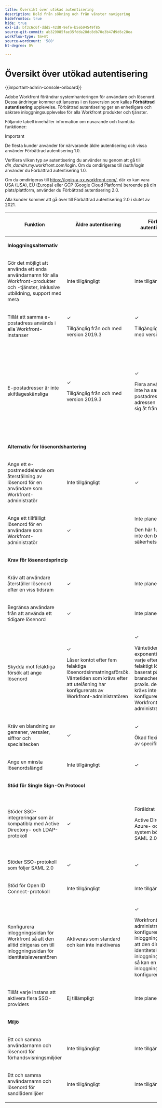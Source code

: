 ```yaml
---
title: Översikt över utökad autentisering
description: Dold från sökning och från vänster navigering
hidefromtoc: true
hide: true
exl-id: bf3c6c6f-ddd5-42d0-9efe-b5eb94549f85
source-git-commit: ab329085fae35fdda28dc8db70e3b47d9d6c28ea
workflow-type: tm+mt
source-wordcount: '580'
ht-degree: 0%

---
```


# Översikt över utökad autentisering

<!-- enhanced authentication is no longer available for workfront customers -->

{{important-admin-console-onboard}}

Adobe Workfront förändrar systemhanteringen för användare och lösenord. Dessa ändringar kommer att lanseras i en fasversion som kallas **Förbättrad autentisering** upplevelse. Förbättrad autentisering ger en enhetligare och säkrare inloggningsupplevelse för alla Workfront produkter och tjänster.

Följande tabell innehåller information om nuvarande och framtida funktioner:

>[!IMPORTANT]
>
>De flesta kunder använder för närvarande äldre autentisering och vissa använder Förbättrad autentisering 1.0.
> 
>Verifiera vilken typ av autentisering du använder nu genom att gå till *din_domän*.my.workfront.com/login. Om du omdirigeras till /auth/login använder du Förbättrad autentisering 1.0.
> 
>Om du omdirigeras till https://login-a-xx.workfront.com/, där xx kan vara USA (USA), EU (Europa) eller GCP (Google Cloud Platform) beroende på din plats/plattform, använder du Förbättrad autentisering 2.0.
>
>Alla kunder kommer att gå över till Förbättrad autentisering 2.0 i slutet av 2021.

<table style="table-layout:auto"> 
 <col> 
 <col> 
 <col> 
 <col data-mc-conditions=""> 
 <thead> 
  <tr> 
   <th> <p><strong>Funktion</strong> </p> </th> 
   <th><strong>Äldre autentisering</strong> </th> 
   <th><strong>Förbättrad autentisering 1.0</strong> </th> 
   <th> <p>Förbättrad autentisering 2.0</p> </th> 
  </tr> 
 </thead> 
 <tbody> 
  <tr> 
   <td colspan="3"> <p><strong>Inloggningsalternativ</strong> </p> </td> 
   <td> <p> </p> </td> 
  </tr> 
  <tr> 
   <td> <p>Gör det möjligt att använda ett enda användarnamn för alla Workfront-produkter och -tjänster, inklusive utbildning, support med mera</p> </td> 
   <td>Inte tillgängligt</td> 
   <td> <p>Inte tillgängligt</p> </td> 
   <td> <p>✓</p> </td> 
  </tr> 
  <tr> 
   <td> <p>Tillåt att samma e-postadress används i alla Workfront-instanser</p> </td> 
   <td> <p>✓</p> <p>Tillgänglig från och med version 2019.3</p> </td> 
   <td> <p>✓</p> <p>Tillgänglig från och med version 2019.3</p> </td> 
   <td> <p>✓</p> <p>Tillgänglig från och med version 2019.3</p> </td> 
  </tr> 
  <tr> 
   <td> <p>E-postadresser är inte skiftlägeskänsliga</p> </td> 
   <td> <p>✓</p> <p>Tillgänglig från och med version 2019.3</p> </td> 
   <td> <p>✓</p> <p>Flera användare kan inte ha samma e-postadress om adressen bara skiljer sig åt från fall till fall. </p> </td> 
   <td> <p>✓</p> <p>Flera användare kan inte ha samma e-postadress om adressen bara skiljer sig åt från fall till fall. </p> <p>Workfront-administratörer meddelas i slutet av 2019 för att börja korrigera dubblettadresser.</p> </td> 
  </tr> 
  <tr> 
   <td colspan="3"> <p><strong>Alternativ för lösenordshantering</strong> </p> </td> 
   <td> <p> </p> </td> 
  </tr> 
  <tr> 
   <td> <p>Ange ett e-postmeddelande om återställning av lösenord för en användare som Workfront-administratör</p> </td> 
   <td> <p>Inte tillgängligt </p> </td> 
   <td> <p>✓</p> </td> 
   <td> <p>✓</p> </td> 
  </tr> 
  <tr> 
   <td> <p>Ange ett tillfälligt lösenord för en användare som Workfront-administratör</p> </td> 
   <td> <p>✓</p> </td> 
   <td> <p>Inte planerat</p> <p>Den här funktionen är inte den bästa säkerhetsmetoden</p> </td> 
   <td> <p>Inte planerat</p> <p>Den här funktionen är inte den bästa säkerhetsmetoden</p> </td> 
  </tr> 
  <tr> 
   <td colspan="3"> <p><strong>Krav för lösenordsprincip</strong> </p> </td> 
   <td> <p> </p> </td> 
  </tr> 
  <tr> 
   <td> <p>Kräv att användare återställer lösenord efter en viss tidsram</p> </td> 
   <td>✓</td> 
   <td> <p>Inte planerat</p> </td> 
   <td> <p>✓</p> </td> 
  </tr> 
  <tr> 
   <td> <p>Begränsa användare från att använda ett tidigare lösenord </p> </td> 
   <td>✓</td> 
   <td>Inte planerat </td> 
   <td> <p>✓</p> </td> 
  </tr> 
  <tr> 
   <td> <p>Skydda mot felaktiga försök att ange lösenord </p> </td> 
   <td> <p>✓ </p> <p>Låser kontot efter fem felaktiga lösenordsinmatningsförsök. Väntetiden som krävs efter att utelåsning har konfigurerats av Workfront-administratören</p> </td> 
   <td> <p>✓</p> <p>Väntetiden ökar exponentiellt efter varje efterföljande felaktigt lösenord baserat på branschens bästa praxis. den tid som krävs inte kan konfigureras av Workfront-administratören</p> </td> 
   <td> <p>✓</p> <p>Använder en låsningsalgoritm som proaktivt blockerar en mängd olika misstänkta beteenden.</p> </td> 
  </tr> 
  <tr> 
   <td> <p>Kräv en blandning av gemener, versaler, siffror och specialtecken</p> </td> 
   <td>✓</td> 
   <td> <p>✓ </p> <p>Ökad flexibilitet vid val av specifika krav</p> </td> 
   <td> <p>✓</p> <p> 
     </p> </td> 
  </tr> 
  <tr> 
   <td> <p>Ange en minsta lösenordslängd </p> </td> 
   <td> Inte tillgängligt </td> 
   <td> ✓ </td> 
   <td> <p>✓</p> </td> 
  </tr> 
  <!--
   <tr data-mc-conditions="QuicksilverOrClassic.Draft mode"> 
    <td>Restrict users from using more than 2 identical characters in a row</td> 
    <td>Not available</td> 
    <td>Not available</td> 
    <td> <p>✓</p> </td> 
   </tr>
  --> 
  <tr> 
   <td colspan="3"> <p><strong>Stöd för Single Sign-On Protocol</strong></p> </td> 
   <td> </td> 
  </tr> 
  <tr> 
   <td> <p>Stöder SSO-integreringar som är kompatibla med Active Directory- och LDAP-protokoll</p> </td> 
   <td> ✓ </td> 
   <td> <p> Föråldrat</p> <p>Active Directory-, Azure- och LDAP-system bör använda SAML 2.0</p> </td> 
   <td> <p>Föråldrat</p> <p>Active Directory-, Azure- och LDAP-system kan konfigureras med krypterad SAML 2.0 eller OpenID Connect.</p> </td> 
  </tr> 
  <tr> 
   <td> <p>Stöder SSO-protokoll som följer SAML 2.0 </p> </td> 
   <td>✓</td> 
   <td> ✓ </td> 
   <td> <p>✓</p> </td> 
  </tr> 
  <tr> 
   <td> <p>Stöd för Open ID Connect-protokoll</p> </td> 
   <td> <p>Inte tillgängligt</p> </td> 
   <td> <p>Inte tillgängligt</p> </td> 
   <td> <p>✓</p> </td> 
  </tr> 
  <tr> 
   <td> <p> Konfigurera inloggningssidan för Workfront så att den alltid dirigeras om till inloggningssidan för identitetsleverantören </p> </td> 
   <td> Aktiveras som standard och kan inte inaktiveras</td> 
   <td> <p>✓</p> <p>Workfront-administratören kan konfigurera inloggningssidan så att den dirigeras om till identitetsleverantörens inloggningssida eller så kan en eller flera inloggningsknappar konfigureras.</p> </td> 
   <td> <p>✓</p> <p> Workfront-administratörer kan konfigurera inloggningssidan så att den dirigeras om till identitetsleverantörens inloggningssida eller konfigurera en eller flera inloggningsknappar.</p> </td> 
  </tr> 
  <tr> 
   <td> <p>Tillåt varje instans att aktivera flera SSO-providers</p> </td> 
   <td> <p>Ej tillämpligt</p> </td> 
   <td> <p>Inte planerat</p> </td> 
   <td> <p>✓</p> </td> 
  </tr> 
  <tr> 
   <td colspan="3"> <p><strong>Miljö</strong> </p> </td> 
   <td> </td> 
  </tr> 
  <tr> 
   <td> <p>Ett och samma användarnamn och lösenord för förhandsvisningsmiljöer</p> </td> 
   <td> <p>Inte tillgängligt</p> </td> 
   <td> <p>Inte tillgängligt</p> </td> 
   <td> <p>✓</p> </td> 
  </tr> 
  <tr> 
   <td> <p>Ett och samma användarnamn och lösenord för sandlådemiljöer</p> </td> 
   <td> <p>Inte tillgängligt</p> </td> 
   <td> <p>Inte tillgängligt</p> </td> 
   <td> <p>✓</p> </td> 
  </tr> 
  <!--
   <tr> 
    <td> <p>Available for Production environments</p> </td> 
    <td>✓</td> 
    <td> ✓&nbsp;</td> 
    <td> <p>✓</p> </td> 
   </tr>
   <tr data-mc-conditions="QuicksilverOrClassic.Draft mode"> 
    <td> Available for Preview and Sandbox environments&nbsp;</td> 
    <td> ✓&nbsp;</td> 
    <td> ✓</td> 
    <td> <p>✓</p> </td> 
   </tr>
  --> 
 </tbody> 
</table>
